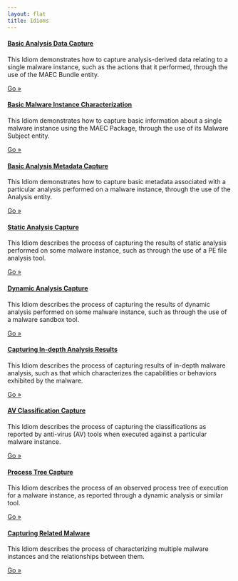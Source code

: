 ```yaml
---
layout: flat
title: Idioms
---
```


<div class="row">
  <div class="col-md-4">
    <div class="well">
      <h4><a href="bundle_creation">Basic Analysis Data Capture</a></h4>
      <p>This Idiom demonstrates how to capture analysis-derived data relating to a single malware instance, such as the actions that it performed, through the use of the MAEC Bundle entity.</p>
      <a class="btn btn-primary" href="bundle_creation">Go »</a>
    </div>
	<div class="well">
      <h4><a href="package_creation">Basic Malware Instance Characterization</a></h4>
      <p>This Idiom demonstrates how to capture basic information about a single malware instance using the MAEC Package, through the use of its Malware Subject entity.</p>
      <a class="btn btn-primary" href="package_creation">Go »</a>
    </div>
	<div class="well">
      <h4><a href="analysis_metadata">Basic Analysis Metadata Capture</a></h4>
      <p>This Idiom demonstrates how to capture basic metadata associated with a particular analysis performed on a malware instance, through the use of the Analysis entity.</p>
      <a class="btn btn-primary" href="analysis_metadata">Go »</a>
    </div>
  </div>
  <div class="col-md-4">
    <div class="well">
      <h4><a href="static_analysis">Static Analysis Capture</a></h4>
      <p>This Idiom describes the process of capturing the results of static analysis performed on some malware instance, such as through the use of a PE file analysis tool.</p>
      <a class="btn btn-primary" href="static_analysis">Go »</a>
    </div>
    <div class="well">
      <h4><a href="dynamic_analysis">Dynamic Analysis Capture</a></h4>
      <p>This Idiom describes the process of capturing the results of dynamic analysis performed on some malware instance, such as through the use of a malware sandbox tool.</p>
      <a class="btn btn-primary" href="dynamic_analysis">Go »</a>
    </div>
	    <div class="well">
      <h4><a href="in_depth_analysis">Capturing In-depth Analysis Results</a></h4>
      <p>This Idiom describes the process of capturing results of in-depth malware analysis, such as that which characterizes the capabilities or behaviors exhibited by the malware.</p>
      <a class="btn btn-primary" href="in_depth_analysis">Go »</a>
    </div>
  </div>
  <div class="col-md-4">
	<div class="well">
      <h4><a href="av_classification">AV Classification Capture</a></h4>
      <p>This Idiom describes the process of capturing the classifications as reported by anti-virus (AV) tools when executed against a particular malware instance.</p>
      <a class="btn btn-primary" href="av_classification">Go »</a>
    </div>
	<div class="well">
      <h4><a href="process_tree">Process Tree Capture</a></h4>
      <p> This Idiom describes the process of an observed process tree of execution for a malware instance, as reported through a dynamic analysis or similar tool.</p>
      <a class="btn btn-primary" href="process_tree">Go »</a>
    </div>
    <div class="well">
      <h4><a href="related_malware">Capturing Related Malware</a></h4>
      <p> This Idiom describes the process of characterizing multiple malware instances and the relationships between them.</p>
      <a class="btn btn-primary" href="related_malware">Go »</a>
    </div>
  </div>
</div>